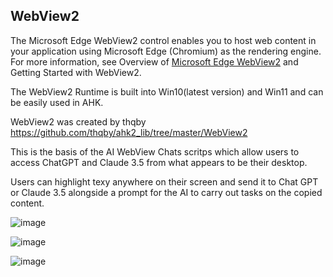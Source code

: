 ## WebView2

The Microsoft Edge WebView2 control enables you to host web content in your application using Microsoft Edge (Chromium) as the rendering engine. For more information, see Overview of [Microsoft Edge WebView2](https://docs.microsoft.com/en-us/microsoft-edge/webview2/reference/win32/?view=webview2-1.0.674-prerelease) and Getting Started with WebView2.

The WebView2 Runtime is built into Win10(latest version) and Win11 and can be easily used in AHK.

WebView2 was created by thqby https://github.com/thqby/ahk2_lib/tree/master/WebView2

This is the basis of the AI WebView Chats scritps which allow users to access ChatGPT and Claude 3.5 from what appears to be their desktop. 

Users can highlight texy anywhere on their screen and send it to Chat GPT or Claude 3.5 alongside a prompt for the AI to carry out tasks on the copied content. 

![image](https://github.com/user-attachments/assets/c673c197-56df-4423-b9aa-c6072d64472a)


![image](https://github.com/user-attachments/assets/a625be37-0824-41b4-8b42-4a46980f3171)


![image](https://github.com/user-attachments/assets/e6930ab5-1328-4038-9164-8581f9bccaee)

